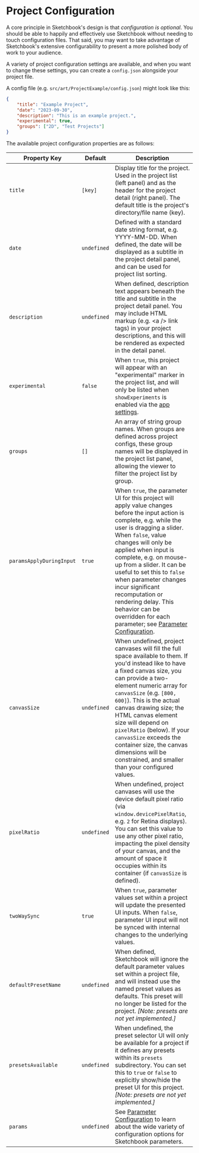 # Project Configuration

A core principle in Sketchbook's design is that _configuration is optional_. You should be able to happily and effectively use Sketchbook without needing to touch configuration files. That said, you may want to take advantage of Sketchbook's extensive configurability to present a more polished body of work to your audience.

A variety of project configuration settings are available, and when you want to change these settings, you can create a `config.json` alongside your project file.

A config file (e.g. `src/art/ProjectExample/config.json`) might look like this:

```json
{
    "title": "Example Project",
    "date": "2023-09-30",
    "description": "This is an example project.",
    "experimental": true,
    "groups": ["2D", "Test Projects"]
}
```

The available project configuration properties are as follows:

<!-- prettier-ignore -->
| Property Key | Default | Description |
| - | - | - |
| `title` | `[key]` | Display title for the project. Used in the project list (left panel) and as the header for the project detail (right panel). The default title is the project's directory/file name (key). |
| `date` | `undefined` | Defined with a standard date string format, e.g. YYYY-MM-DD. When defined, the date will be displayed as a subtitle in the project detail panel, and can be used for project list sorting. |
| `description` | `undefined` | When defined, description text appears beneath the title and subtitle in the project detail panel. You may include HTML markup (e.g. \<a /\> link tags) in your project descriptions, and this will be rendered as expected in the detail panel. |
| `experimental` | `false` | When `true`, this project will appear with an "experimental" marker in the project list, and will only be listed when `showExperiments` is enabled via the [app settings](settings.md). |
| `groups` | `[]` | An array of string group names. When groups are defined across project configs, these group names will be displayed in the project list panel, allowing the viewer to filter the project list by group. |
| `paramsApplyDuringInput` | `true` | When `true`, the parameter UI for this project will apply value changes before the input action is complete, e.g. while the user is dragging a slider. When `false`, value changes will only be applied when input is complete, e.g. on mouse-up from a slider. It can be useful to set this to `false` when parameter changes incur significant recomputation or rendering delay. This behavior can be overridden for each parameter; see [Parameter Configuration](param-config.md). |
| `canvasSize` | `undefined` | When undefined, project canvases will fill the full space available to them. If you'd instead like to have a fixed canvas size, you can provide a two-element numeric array for `canvasSize` (e.g. `[800, 600]`). This is the actual canvas drawing size; the HTML canvas element size will depend on `pixelRatio` (below). If your `canvasSize` exceeds the container size, the canvas dimensions will be constrained, and smaller than your configured values. |
| `pixelRatio` | `undefined` | When undefined, project canvases will use the device default pixel ratio (via `window.devicePixelRatio`, e.g. `2` for Retina displays). You can set this value to use any other pixel ratio, impacting the pixel density of your canvas, and the amount of space it occupies within its container (if `canvasSize` is defined). |
| `twoWaySync` | `true` | When `true`, parameter values set within a project will update the presented UI inputs. When `false`, parameter UI input will not be synced with internal changes to the underlying values. |
| `defaultPresetName` | `undefined` | When defined, Sketchbook will ignore the default parameter values set within a project file, and will instead use the named preset values as defaults. This preset will no longer be listed for the project. _[Note: presets are not yet implemented.]_ |
| `presetsAvailable` | `undefined` | When undefined, the preset selector UI will only be available for a project if it defines any presets within its `presets` subdirectory. You can set this to `true` or `false` to explicitly show/hide the preset UI for this project. _[Note: presets are not yet implemented.]_ |
| `params` | `undefined` | See [Parameter Configuration](param-config.md) to learn about the wide variety of configuration options for Sketchbook parameters.
